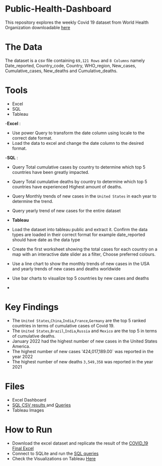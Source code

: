  # Public-Health-Dashboard
This repository explores the weekly Covid 19 dataset from World Health Organization downloadable [here](WHO-COVID-19-global-data.csv)

# The Data
The dataset is a csv file containing `69,121 Rows` and `8 Columns` namely Date_reported, Country_code, Country, WHO_region, New_cases, Cumulative_cases, New_deaths and Cumulative_deaths.

# Tools
- Excel
- SQL
- Tableau

-**Excel** : 
- Use power Query to transform the date column using locale to the correct date format.
- Load the data to excel and change the date column to the desired format.
            
-**SQL** : 
- Query Total cumulative cases by country to determine which  top 5 countries have been greatly impacted.
- Query Total cumulative deaths by country to determine which top 5 countries have experienced Highest amount of deaths.
- Query Monthly trends of new cases in the `United States` in each year to determine the trend.
- Query yearly trend of new cases for the entire dataset
  
- **Tableau**
- Load the dataset into tableau public and extract it. Confirm the data types are loaded in their correct format for example date_reported should have date as the data type
- Create the first worksheet showing the total cases for each country on a map with an interactive date slider as a filter, Choose preferred colours.
- Use a line chart to show the monthly trends of new cases in the USA and yearly trends of new cases and deaths worldwide
- Use bar charts to visualize top 5 countries by new cases and deaths
- 
            
# Key Findings
- The `United States`,`China`,`India`,`France`,`Germany` are the top 5 ranked countries in terms of cumulative cases of Covid 19.
- The `United States`,`Brazil`,`India`,`Russia` and `Mexico` are the top 5 in terms of cumulative deaths.
- January 2022 had the highest number of new cases in the United States America.
- The highest number of new cases '424,017,189.00` was reported in the year 2022
- The highest number of new deaths `3,549,358` was reported in the year 2021

# Files
- Excel Dashboard
- [SQL CSV results ](SQL_Scripts_Results) and [Queries](Scripts)
- Tableau Images

# How to Run
- Download the excel dataset and replicate the result of the [COVID_19 Final Excel]()
- Connect to SQLite and run the [SQL queries](Scripts)
- Check the Visualizations on Tableau [Here]()
